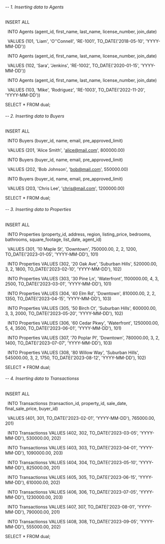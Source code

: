###### -- 1. Inserting data to Agents





INSERT ALL

&nbsp; INTO Agents (agent\_id, first\_name, last\_name, license\_number, join\_date)

&nbsp;      VALUES (101, 'Liam', 'O''Connell', 'RE-1001', TO\_DATE('2018-05-10', 'YYYY-MM-DD'))

&nbsp; INTO Agents (agent\_id, first\_name, last\_name, license\_number, join\_date)

&nbsp;      VALUES (102, 'Sara', 'Jenkins', 'RE-1002', TO\_DATE('2020-01-15', 'YYYY-MM-DD'))

&nbsp; INTO Agents (agent\_id, first\_name, last\_name, license\_number, join\_date)

&nbsp;      VALUES (103, 'Mike', 'Rodriguez', 'RE-1003', TO\_DATE('2022-11-20', 'YYYY-MM-DD'))

SELECT \* FROM dual;





###### -- 2. Inserting data to Buyers





INSERT ALL

&nbsp; INTO Buyers (buyer\_id, name, email, pre\_approved\_limit)

&nbsp;      VALUES (201, 'Alice Smith', 'alice@mail.com', 800000.00)

&nbsp; INTO Buyers (buyer\_id, name, email, pre\_approved\_limit)

&nbsp;      VALUES (202, 'Bob Johnson', 'bob@mail.com', 550000.00)

&nbsp; INTO Buyers (buyer\_id, name, email, pre\_approved\_limit)

&nbsp;      VALUES (203, 'Chris Lee', 'chris@mail.com', 1200000.00)

SELECT \* FROM dual;





###### -- 3. Inserting data to Properties





INSERT ALL

&nbsp; INTO Properties (property\_id, address, region, listing\_price, bedrooms, bathrooms, square\_footage, list\_date, agent\_id)

&nbsp;      VALUES (301, '10 Maple St', 'Downtown', 750000.00, 2, 2, 1200, TO\_DATE('2023-01-05', 'YYYY-MM-DD'), 101)

&nbsp; INTO Properties VALUES (302, '20 Oak Ave', 'Suburban Hills', 520000.00, 3, 2, 1800, TO\_DATE('2023-02-10', 'YYYY-MM-DD'), 102)

&nbsp; INTO Properties VALUES (303, '30 Pine Ln', 'Waterfront', 1100000.00, 4, 3, 2500, TO\_DATE('2023-03-01', 'YYYY-MM-DD'), 101)

&nbsp; INTO Properties VALUES (304, '40 Elm Rd', 'Downtown', 810000.00, 2, 2, 1350, TO\_DATE('2023-04-15', 'YYYY-MM-DD'), 103)

&nbsp; INTO Properties VALUES (305, '50 Birch Ct', 'Suburban Hills', 600000.00, 3, 3, 2000, TO\_DATE('2023-05-20', 'YYYY-MM-DD'), 102)

&nbsp; INTO Properties VALUES (306, '60 Cedar Pkwy', 'Waterfront', 1250000.00, 5, 4, 3500, TO\_DATE('2023-06-01', 'YYYY-MM-DD'), 101)

&nbsp; INTO Properties VALUES (307, '70 Poplar Pl', 'Downtown', 780000.00, 3, 2, 1400, TO\_DATE('2023-07-07', 'YYYY-MM-DD'), 103)

&nbsp; INTO Properties VALUES (308, '80 Willow Way', 'Suburban Hills', 545000.00, 3, 2, 1750, TO\_DATE('2023-08-12', 'YYYY-MM-DD'), 102)

SELECT \* FROM dual;







###### -- 4. Inserting data to Transactionss





INSERT ALL

&nbsp; INTO Transactionss (transaction\_id, property\_id, sale\_date, final\_sale\_price, buyer\_id)

&nbsp;      VALUES (401, 301, TO\_DATE('2023-02-01', 'YYYY-MM-DD'), 765000.00, 201)

&nbsp; INTO Transactionss VALUES (402, 302, TO\_DATE('2023-03-05', 'YYYY-MM-DD'), 530000.00, 202)

&nbsp; INTO Transactionss VALUES (403, 303, TO\_DATE('2023-04-01', 'YYYY-MM-DD'), 1090000.00, 203)

&nbsp; INTO Transactionss VALUES (404, 304, TO\_DATE('2023-05-10', 'YYYY-MM-DD'), 825000.00, 201)

&nbsp; INTO Transactionss VALUES (405, 305, TO\_DATE('2023-06-15', 'YYYY-MM-DD'), 610000.00, 202)

&nbsp; INTO Transactionss VALUES (406, 306, TO\_DATE('2023-07-05', 'YYYY-MM-DD'), 1230000.00, 203)

&nbsp; INTO Transactionss VALUES (407, 307, TO\_DATE('2023-08-01', 'YYYY-MM-DD'), 790000.00, 201)

&nbsp; INTO Transactionss VALUES (408, 308, TO\_DATE('2023-09-05', 'YYYY-MM-DD'), 555000.00, 202)

SELECT \* FROM dual;



